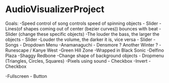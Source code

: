 # AudioVisualizerProject

  Goals:
  -Speed control of song controls speed of spinning objects - Slider
  -Lines(of shapes coming out of center (bezier curves)) bounces with beat - Slider (change these specific objects)
  -The louder the bass, the larger the objects - Slider
  -Louder the volume, the darker it is, vice versa - Slider
  -Songs - Dropdown Menu
    -Anamanaguchi - Densmore ? Another Winter ? 
    -Runescape / Kanye West
    -Green Hill Zone
    -Wrapped in Black Sonic
    -Delfino Plaza
    -Shaggy Redbone
  -Change shape of background objects - Dropmenu (Triangles, Circles, Squares)
  -Pixels using sound - Checkbox
  -Invert - Checkbox
  
  -Fullscreen - Button
